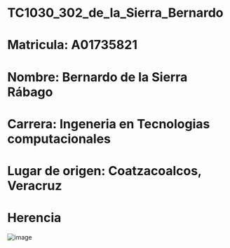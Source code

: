 # TC1030_302_de_la_Sierra_Bernardo
# Matricula: A01735821
# Nombre: Bernardo de la Sierra Rábago
# Carrera: Ingeneria en Tecnologias computacionales
# Lugar de origen: Coatzacoalcos, Veracruz

# Herencia

![image](https://user-images.githubusercontent.com/93608793/170803312-7a37dae9-3588-4759-bcd7-ad3c803f637a.png)
 
